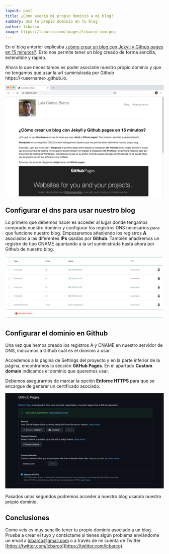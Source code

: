 ```yaml
---
layout: post
title: ¿Cómo asocio mi propio dominio a mi blog?
summary: Usa tu propio dominio en tu blog
author: lcbarco
image: https://lcbarco.com/images/lcbarco-com.png
---
```


En el blog anterior explicaba [¿cómo crear un blog con Jekyll y Github pages en 15 minutos?](/2020/11/22/Como-crear-un-blog-con-Jekyll-y-Github-pages.html). Esto nos permite tener un blog creado de forma sencilla, extendible y rápido.

Ahora lo que necesitamos es poder asociarle nuestro propio dominio y que no tengamos que usar la url suministrada por Github https://\<username\>.github.io.

![lcbarco.com](/images/lcbarco-com.png)

<!--more-->

## Configurar el dns para usar nuestro blog
Lo primero que debemos hacer es acceder al lugar donde tengamos comprado nuestro dominio y configurar los registros DNS necesarios para que funcione nuestro blog. Empezaremos añadiendo los registros **A** asociados a las diferentes **IPs** usadas por **Github**. También añadiremos un registro de tipo CNAME apuntando a la url suministrada hasta ahora por Github de nuestro blog.

![Configuración de registros A y CNAME](/images/dns-setting.png)

## Configurar el dominio en Github

Una vez que hemos creado los registros A y CNAME en nuestro servidor de DNS, indicamos a Github cuál es el dominio a usar.

Accedemos a la página de Settings del proyecto y en la parte inferior de la página, encontramos la sección **GitHub Pages**. En el apartado **Custom domain** indicamos el dominio que queremos usar. 

Debemos asegurarnos de marcar la opción **Enforce HTTPS** para que se encargue de generar un certificado asociado.

![Configuración del dominio](/images/git-hub-pages-domain.png)

Pasados unos segundos podremos acceder a nuestro blog usando nuestro propio dominio.


## Conclusiones
Como veis es muy sencillo tener tu propio dominio asociado a un blog. Prueba a crear el tuyo y contáctame si tienes algún problema enviándome un email a [lcbarco@gmail.com](mailto:lcbarco@gmail.com) o a través de mi cuenta de Twitter [https://twitter.com/lcbarco](https://twitter.com/lcbarco).






